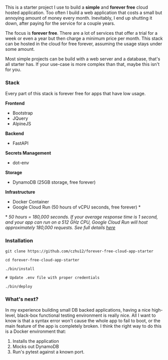 This is a starter project I use to build a **simple** and **forever free** cloud hosted application. Too often I build a web application that costs a small but annoying amount of money every month. Inevitably, I end up shutting it down, after paying for the service for a couple years.

The focus is **forever free**. There are a lot of services that offer a trial for a week or even a year but then charge a minimum price per month. This stack can be hosted in the cloud for free forever, assuming the usage stays under some amount.

Most simple projects can be build with a web server and a database, that's all starter has. If your use-case is more complex than that, maybe this isn't for you.

### Stack
Every part of this stack is forever free for apps that have low usage.

**Frontend**
* Bootstrap
* JQuery
* AlpineJS

**Backend**
* FastAPI

**Secrets Management**
* dot-env

**Storage**
* DynamoDB (25GB storage, free forever)

**Infrastructure**
* Docker Container
* Google Cloud Run (50 hours of vCPU seconds, free forever) *

\* *50 hours = 180,000 seconds. If your average response time is 1 second, and your app can run on a 512 GHz CPU, Google Cloud Run will host approximately 180,000 requests. See full details [here](https://cloud.google.com/run/pricing)*

### Installation
```
git clone https://github.com/czhu12/forever-free-cloud-app-starter

cd forever-free-cloud-app-starter

./bin/install

# Update .env file with proper credentials

./bin/deploy
```

### What's next?
In my experience building small DB backed applications, having a nice high-level, black-box functional testing environment is really nice. All I want to know is that a syntax error won't cause the whole app to fail to boot, or the main feature of the app is completely broken. I think the right way to do this is a Docker environment that:
1. Installs the application
2. Mocks out DynamoDB
3. Run's pytest against a known port.
